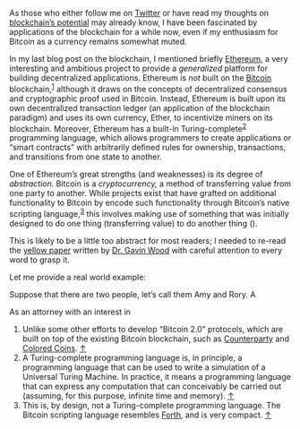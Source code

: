 <p class="lede"></p>

As those who either follow me on [Twitter](https://twitter.com/LucasKTLee) or have read my thoughts on [blockchain’s potential](http://lucasktlee.com/2015/05/28/blockchains-potential/) may already know, I have been fascinated by applications of the blockchain for a while now, even if my enthusiasm for Bitcoin as a currency remains somewhat muted. 

In my last blog post on the blockchain, I mentioned briefly [Ethereum](https://www.ethereum.org/), a very interesting and ambitious project to provide a _generalized_ platform for building decentralized applications. Ethereum is _not_ built on the [Bitcoin](https://bitcoin.org/en/) blockchain,<sup><a href="fn01" id="fref01">1</a></sup> although it draws on the concepts of decentralized consensus and cryptographic proof used in Bitcoin. Instead, Ethereum is built upon its own decentralized transaction ledger (an application of the blockchain paradigm) and uses its own currency, Ether, to incentivize miners on its blockchain. Moreover, Ethereum has a built-in Turing-complete<sup><a href="#fn02" id="fref02">2</a></sup> programming language, which allows programmers to create applications or “smart contracts” with arbitrarily defined rules for ownership, transactions, and transitions from one state to another. 

One of Ethereum’s great strengths (and weaknesses) is its degree of _abstraction._ Bitcoin is a _cryptocurrency,_ a method of transferring value from one party to another. While projects exist that have grafted on additional functionality to Bitcoin by encode such functionality through Bitcoin’s native scripting language,<sup><a href="#fn03" id="fref03">3</a></sup> this involves making use of something that was initially designed to do one thing (transferring value) to do another thing (). 

This is likely to be a little too abstract for most readers; I needed to re-read the [yellow paper](http://gavwood.com/Paper.pdf) written by [Dr. Gavin Wood](https://twitter.com/gavofyork) with careful attention to every word to grasp it. 

Let me provide a real world example: 

<div class="example">
    <p>Suppose that there are two people, let’s call them Amy and Rory. A </p>
</div>

As an attorney with an interest in 

<div class="footnotes">
    <ol>
        <li id="fn01">Unlike some other efforts to develop “Bitcoin 2.0” protocols, which are built on top of the existing Bitcoin blockchain, such as <a href="http://counterparty.io/">Counterparty</a> and <a href="http://coloredcoins.org/">Colored Coins</a>. <a href="#fref01">&#8593;</a></li>
        <li id="fn02">A Turing-complete programming language is, in principle, a programming language that can be used to write a simulation of a Universal Turing Machine. In practice, it means a programming language that can express any computation that can conceivably be carried out (assuming, for this purpose, infinite time and memory). <a href="#fref02">&#8593;</a></li>
        <li id="fn03">This is, by design, not a Turing-complete programming language. The Bitcoin scripting language resembles <a href="http://www.forth.com/forth/">Forth</a>, and is very compact. <a href="#fref03">&#8593;</a></li>
    </ol>
</div>